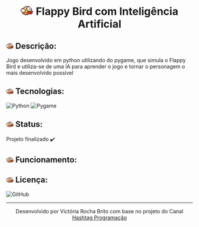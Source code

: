 <h1 align= 'center'> <img src = "https://github.com/VictoriaRBrito/Flappy-Bird-AI/blob/master/imgs/bird1.png" />  Flappy Bird com Inteligência Artificial</h1>

<h2> <img src = "https://github.com/VictoriaRBrito/Flappy-Bird-AI/blob/master/imgs/bird1.png" width= '20'/>  Descrição: </h2>
<p> Jogo desenvolvido em python utilizando do pygame, que simula o Flappy Bird e utiliza-se de uma IA para aprender o jogo e tornar o personagem o mais desenvolvido possível </p>
<h2> <img src = "https://github.com/VictoriaRBrito/Flappy-Bird-AI/blob/master/imgs/bird1.png" width= '20'/> Tecnologias: </h2>
<p>
<img alt="Python" src="https://img.shields.io/badge/python%20-%2314354C.svg?&style=for-the-badge&logo=python&logoColor=white"/>
<img alt="Pygame" src="http://www.pygame.org/docs/pygame_logo.gif" width = '100'height = 'auto'/>
</p>

<h2> <img src = "https://github.com/VictoriaRBrito/Flappy-Bird-AI/blob/master/imgs/bird1.png" width= '20'/> Status:</h2>
<p>Projeto finalizado ✔️ </p>

<h2> <img src = "https://github.com/VictoriaRBrito/Flappy-Bird-AI/blob/master/imgs/bird1.png" width= '20'/> Funcionamento: </h2>
<h2> <img src = "https://github.com/VictoriaRBrito/Flappy-Bird-AI/blob/master/imgs/bird1.png" width= '20'/> Licença: </h2>
<p> <img alt="GitHub" src="https://img.shields.io/github/license/VictoriaRBrito/Flappy-Bird-AI"> </p>

----

<p align= 'center'> Desenvolvido por Victória Rocha Brito com base no projeto do Canal <a href='https://www.youtube.com/channel/UCafFexaRoRylOKdzGBU6Pgg'>Hashtag Programação </a></p>
